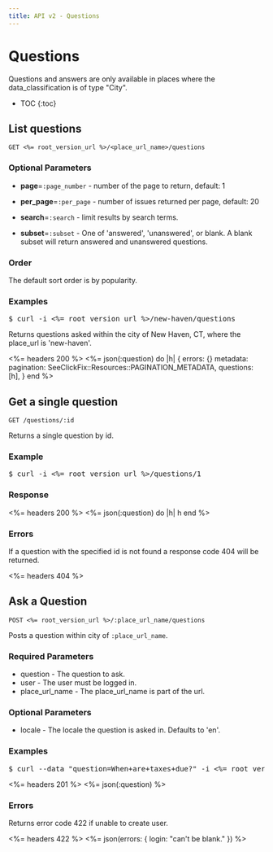 ```yaml
---
title: API v2 - Questions
---
```


# Questions

Questions and answers are only available in places where the data_classification is of type "City".

* TOC
{:toc}

## List questions

    GET <%= root_version_url %>/<place_url_name>/questions

### Optional Parameters

* **page**=`:page_number` - number of the page to return, default: 1

* **per_page**=`:per_page` - number of issues returned per page, default: 20

* **search**=`:search` - limit results by search terms.

* **subset**=`:subset` - One of 'answered', 'unanswered', or blank. A blank subset will return answered and unanswered questions.

### Order

The default sort order is by popularity.

### Examples

<pre class="terminal">
$ curl -i <%= root_version_url %>/new-haven/questions
</pre>

Returns questions asked within the city of New Haven, CT, where the place_url is 'new-haven'.

<%= headers 200 %>
<%= 
  json(:question) do |h| 
    { errors: {}
      metadata: pagination:  SeeClickFix::Resources::PAGINATION_METADATA,
      questions: [h],
    }
  end 
%>

## Get a single question

    GET /questions/:id

Returns a single question by id.

### Example

<pre class="terminal">
$ curl -i <%= root_version_url %>/questions/1
</pre>

### Response

<%= headers 200 %>
<%= 
  json(:question) do |h| 
    h
  end 
%>

### Errors

If a question with the specified id is not found a response code 404 will be returned.

<%= headers 404 %>

## Ask a Question

    POST <%= root_version_url %>/:place_url_name/questions

Posts a question within city of `:place_url_name`.

### Required Parameters

* question - The question to ask.
* user - The user must be logged in.
* place_url_name - The place_url_name is part of the url. 

### Optional Parameters

* locale - The locale the question is asked in. Defaults to 'en'.

### Examples

<pre class="terminal">
$ curl --data "question=When+are+taxes+due?" -i <%= root_version_url %>/new-haven/questions
</pre>

<%= headers 201 %>
<%= json(:question) %>

### Errors

Returns error code 422 if unable to create user.

<%= headers 422 %>
<%= json(errors: {
  login: "can't be blank."
}) %>



